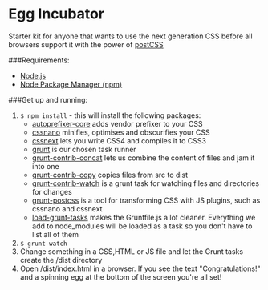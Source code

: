 # Egg Incubator
Starter kit for anyone that wants to use the next generation CSS before all browsers support it with the power of [postCSS](https://github.com/postcss/postcss "postCSS")

###Requirements:
- [Node.js](https://nodejs.org/)
- [Node Package Manager (npm)](https://www.npmjs.com/)

###Get up and running: 
1. `$ npm install` - this will install the following packages:
	- [autoprefixer-core](https://github.com/postcss/autoprefixer-core) adds vendor prefixer to your CSS
    - [cssnano](https://github.com/ben-eb/cssnano) minifies, optimises and obscurifies your CSS
    - [cssnext](https://github.com/cssnext/cssnext) lets you write CSS4 and compiles it to CSS3
    - [grunt](http://gruntjs.com/) is our chosen task runner
    - [grunt-contrib-concat](https://github.com/gruntjs/grunt-contrib-concat) lets us combine the content of files and jam it into one
    - [grunt-contrib-copy](https://github.com/gruntjs/grunt-contrib-copy) copies files from src to dist
    - [grunt-contrib-watch](https://github.com/gruntjs/grunt-contrib-watch) is a grunt task for watching files and directories for changes
    - [grunt-postcss](https://github.com/nDmitry/grunt-postcss) is a tool for transforming CSS with JS plugins, such as cssnano and cssnext
    - [load-grunt-tasks](https://github.com/sindresorhus/load-grunt-tasks) makes the Gruntfile.js a lot cleaner. Everything we add to node_modules will be loaded as a task so you don't have to list all of them
3. `$ grunt watch`
4. Change something in a CSS,HTML or JS file and let the Grunt tasks create the /dist directory
5. Open /dist/index.html in a browser. If you see the text "Congratulations!" and a spinning egg at the bottom of the screen you're all set!

